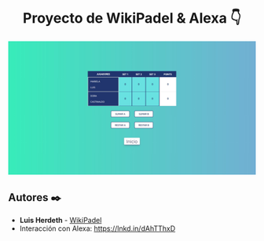 <h1 align="center">Proyecto de WikiPadel &amp; Alexa 👇</h1>
<p align="center"></p>
<p align="center"><img src="wikipadel.webp"/></p> 

## Autores ✒️

* **Luis Herdeth** - [WikiPadel](https://wikipadel.netlify.app)
* Interacción con Alexa: https://lnkd.in/dAhTThxD
